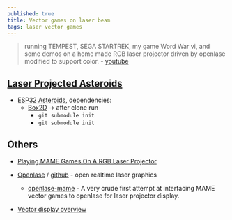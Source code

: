 ```yaml
---
published: true
title: Vector games on laser beam
tags: laser vector games
---
```

> running TEMPEST, SEGA STARTREK, my game Word War vi, and some demos on a home made RGB laser projector driven by openlase modified to support color. - [youtube](https://www.youtube.com/watch?v=eA6pvAZ3nq4) 

## [Laser Projected Asteroids](https://www.youtube.com/watch?v=LXDwGygCokU&t=0s)
- [ESP32 Asteroids](https://github.com/atomic14/esp-asteroids), dependencies:
	- [Box2D](https://box2d.org/documentation/box2d_8h_source.html) -> after clone run
    	- `git submodule init` 
    	- `git submodule init` 
        

## Others

- [Playing MAME Games On A RGB Laser Projector](https://hackaday.com/2013/03/12/playing-mame-games-on-a-rgb-laser-projector/)

- [Openlase](https://marcan.st/2010/11/openlase-open-realtime-laser-graphics/) / [github](https://github.com/marcan/openlase) - open realtime laser graphics
	- [openlase-mame](https://github.com/jv4779/openlase-mame) - A very crude first attempt at interfacing MAME vector games to openlase for laser projector display. 

- [Vector display overview](https://trmm.net/Category:Vector_display/)

